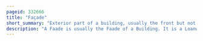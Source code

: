 ```yaml
---
pageid: 332666
title: "Façade"
short_summary: "Exterior part of a building, usually the front but not always"
description: "A Faade is usually the Faade of a Building. It is a Loanword from the french Façade, which means 'Frontage' or 'Face'."
---
```

